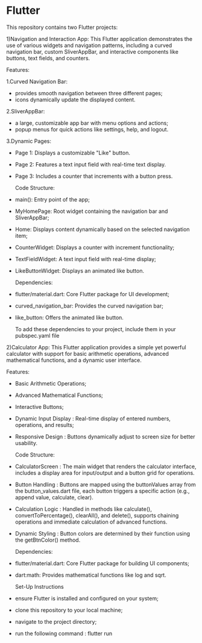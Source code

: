 # Flutter
This repository contains two Flutter projects:

1)Navigation and Interaction App:
This Flutter application demonstrates the use of various widgets and navigation patterns, including a curved navigation bar, custom SliverAppBar, and interactive components like buttons, text fields, and counters.

  Features:

1.Curved Navigation Bar:
- provides smooth navigation between three different pages;
- icons dynamically update the displayed content.

2.SliverAppBar:
- a large, customizable app bar with menu options and actions;
- popup menus for quick actions like settings, help, and logout.

3.Dynamic Pages:
- Page 1: Displays a customizable "Like" button.
- Page 2: Features a text input field with real-time text display.
- Page 3: Includes a counter that increments with a button press.

  Code Structure:
- main(): Entry point of the app;
- MyHomePage: Root widget containing the navigation bar and SliverAppBar;
- Home: Displays content dynamically based on the selected navigation item;
- CounterWidget: Displays a counter with increment functionality;
- TextFieldWidget: A text input field with real-time display;
- LikeButtonWidget: Displays an animated like button.

  Dependencies:
- flutter/material.dart: Core Flutter package for UI development;
- curved_navigation_bar: Provides the curved navigation bar;
- like_button: Offers the animated like button.

  To add these dependencies to your project, include them in your pubspec.yaml file

2)Calculator App:
This Flutter application provides a simple yet powerful calculator with support for basic arithmetic operations, advanced mathematical functions, and a dynamic user interface.

Features:
- Basic Arithmetic Operations;
- Advanced Mathematical Functions;
- Interactive Buttons;
- Dynamic Input Display : Real-time display of entered numbers, operations, and results;
- Responsive Design : Buttons dynamically adjust to screen size for better usability.

  Code Structure:
- CalculatorScreen : The main widget that renders the calculator interface, includes a display area for input/output and a button grid for operations.
- Button Handling : Buttons are mapped using the buttonValues array from the button_values.dart file, each button triggers a specific action (e.g., append value, calculate, clear).
- Calculation Logic : Handled in methods like calculate(), convertToPercentage(), clearAll(), and delete(), supports chaining operations and immediate calculation of advanced functions.
- Dynamic Styling : Button colors are determined by their function using the getBtnColor() method.

  Dependencies:
- flutter/material.dart: Core Flutter package for building UI components;
- dart:math: Provides mathematical functions like log and sqrt.

  Set-Up Instructions
- ensure Flutter is installed and configured on your system;
- clone this repository to your local machine;
- navigate to the project directory;
- run the following command : flutter run
